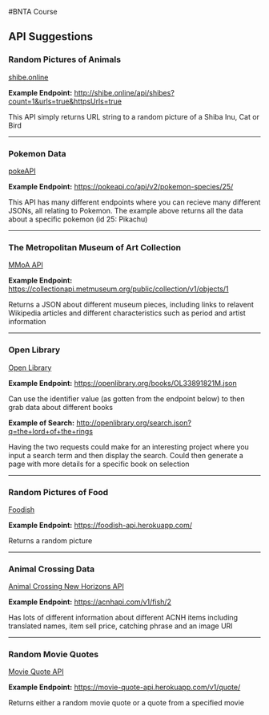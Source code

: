 #BNTA Course

## API Suggestions

### Random Pictures of Animals

[shibe.online](https://shibe.online/)

**Example Endpoint:** http://shibe.online/api/shibes?count=1&urls=true&httpsUrls=true

This API simply returns URL string to a random picture of a Shiba Inu, Cat or Bird

---

### Pokemon Data

[pokeAPI](https://pokeapi.co/)

**Example Endpoint:** https://pokeapi.co/api/v2/pokemon-species/25/

This API has many different endpoints where you can recieve many different JSONs, all relating to Pokemon. The example above returns all the data about a specific pokemon (id 25: Pikachu)

---

### The Metropolitan Museum of Art Collection

[MMoA API](https://metmuseum.github.io/)

**Example Endpoint:** https://collectionapi.metmuseum.org/public/collection/v1/objects/1

Returns a JSON about different museum pieces, including links to relavent Wikipedia articles and different characteristics such as period and artist information

---

### Open Library

[Open Library](https://openlibrary.org/dev/docs/api/books)

**Example Endpoint:** https://openlibrary.org/books/OL33891821M.json

Can use the identifier value (as gotten from the endpoint below) to then grab data about different books

**Example of Search:** http://openlibrary.org/search.json?q=the+lord+of+the+rings

Having the two requests could make for an interesting project where you input a search term and then display the search. Could then generate a page with more details for a specific book on selection

---

### Random Pictures of Food

[Foodish](https://github.com/surhud004/Foodish#readme)

**Example Endpoint:** https://foodish-api.herokuapp.com/

Returns a random picture

---

### Animal Crossing Data

[Animal Crossing New Horizons API](http://acnhapi.com/doc)

**Example Endpoint:** https://acnhapi.com/v1/fish/2

Has lots of different information about different ACNH items including translated names, item sell price, catching phrase and an image URI

---

### Random Movie Quotes

[Movie Quote API](https://github.com/F4R4N/movie-quote/)

**Example Endpoint:** https://movie-quote-api.herokuapp.com/v1/quote/

Returns either a random movie quote or a quote from a specified movie





